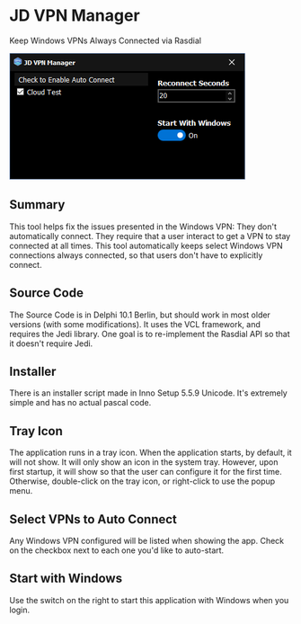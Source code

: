 # JD VPN Manager
Keep Windows VPNs Always Connected via Rasdial

![alt text](JD-VPN-Manager.png "Screenshot")

## Summary

This tool helps fix the issues presented in the Windows VPN: They don't automatically connect. They require that a user interact to get a VPN to stay connected at all times. This tool automatically keeps select Windows VPN connections always connected, so that users don't have to explicitly connect.

## Source Code

The Source Code is in Delphi 10.1 Berlin, but should work in most older versions (with some modifications). It uses the VCL framework, and requires the Jedi library. One goal is to re-implement the Rasdial API so that it doesn't require Jedi.

## Installer

There is an installer script made in Inno Setup 5.5.9 Unicode. It's extremely simple and has no actual pascal code.

## Tray Icon

The application runs in a tray icon. When the application starts, by default, it will not show. It will only show an icon in the system tray. However, upon first startup, it will show so that the user can configure it for the first time. Otherwise, double-click on the tray icon, or right-click to use the popup menu.

## Select VPNs to Auto Connect

Any Windows VPN configured will be listed when showing the app. Check on the checkbox next to each one you'd like to auto-start.

## Start with Windows

Use the switch on the right to start this application with Windows when you login.

